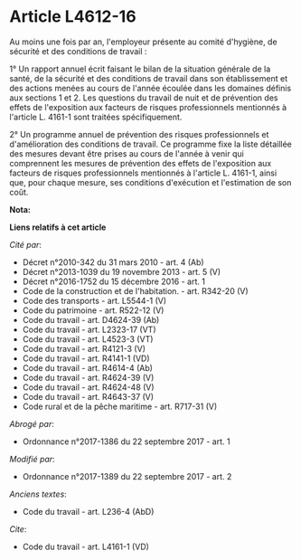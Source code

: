 # Article L4612-16

Au moins une fois par an, l'employeur présente au comité d'hygiène, de sécurité et des conditions de travail : 

1° Un rapport annuel écrit faisant le bilan de la situation générale de la santé, de la sécurité et des conditions de travail
dans son établissement et des actions menées au cours de l'année écoulée dans les domaines définis aux sections 1 et 2. Les
questions du travail de nuit et de prévention des effets de l'exposition aux facteurs de risques professionnels mentionnés à
l'article L. 4161-1 sont traitées spécifiquement. 

2° Un programme annuel de prévention des risques professionnels et d'amélioration des conditions de travail. Ce programme
fixe la liste détaillée des mesures devant être prises au cours de l'année à venir qui comprennent les mesures de prévention
des effets de l'exposition aux facteurs de risques professionnels mentionnés à l'article L. 4161-1, ainsi que, pour chaque
mesure, ses conditions d'exécution et l'estimation de son coût.

**Nota:**



**Liens relatifs à cet article**

_Cité par_:

  - Décret n°2010-342 du 31 mars 2010 - art. 4 (Ab)
  - Décret n°2013-1039 du 19 novembre 2013 - art. 5 (V)
  - Décret n°2016-1752 du 15 décembre 2016 - art. 1
  - Code de la construction et de l'habitation. - art. R342-20 (V)
  - Code des transports - art. L5544-1 (V)
  - Code du patrimoine - art. R522-12 (V)
  - Code du travail - art. D4624-39 (Ab)
  - Code du travail - art. L2323-17 (VT)
  - Code du travail - art. L4523-3 (VT)
  - Code du travail - art. R4121-3 (V)
  - Code du travail - art. R4141-1 (VD)
  - Code du travail - art. R4614-4 (Ab)
  - Code du travail - art. R4624-39 (V)
  - Code du travail - art. R4624-48 (V)
  - Code du travail - art. R4643-37 (V)
  - Code rural et de la pêche maritime - art. R717-31 (V)

_Abrogé par_:

  - Ordonnance n°2017-1386 du 22 septembre 2017 - art. 1

_Modifié par_:

  - Ordonnance n°2017-1389 du 22 septembre 2017 - art. 2

_Anciens textes_:

  - Code du travail - art. L236-4 (AbD)

_Cite_:

  - Code du travail - art. L4161-1 (VD)

